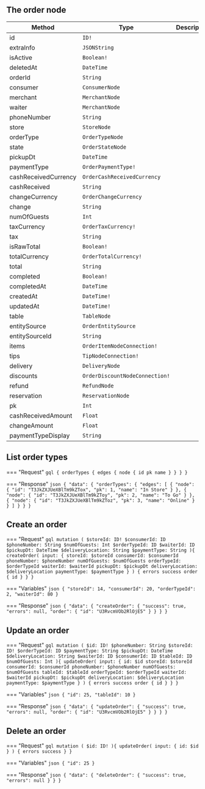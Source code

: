 ## The order node

| Method               | Type                           | Description |
| -------------------- | ------------------------------ | ----------- |
| id                   | `ID!`                          |
| extraInfo            | `JSONString`                   |
| isActive             | `Boolean!`                     |
| deletedAt            | `DateTime`                     |
| orderId              | `String`                       |
| consumer             | `ConsumerNode`                 |
| merchant             | `MerchantNode`                 |
| waiter               | `MerchantNode`                 |
| phoneNumber          | `String`                       |
| store                | `StoreNode`                    |
| orderType            | `OrderTypeNode`                |
| state                | `OrderStateNode`               |
| pickupDt             | `DateTime`                     |
| paymentType          | `OrderPaymentType!`            |
| cashReceivedCurrency | `OrderCashReceivedCurrency`    |
| cashReceived         | `String`                       |
| changeCurrency       | `OrderChangeCurrency`          |
| change               | `String`                       |
| numOfGuests          | `Int`                          |
| taxCurrency          | `OrderTaxCurrency!`            |
| tax                  | `String`                       |
| isRawTotal           | `Boolean!`                     |
| totalCurrency        | `OrderTotalCurrency!`          |
| total                | `String`                       |
| completed            | `Boolean!`                     |
| completedAt          | `DateTime`                     |
| createdAt            | `DateTime!`                    |
| updatedAt            | `DateTime!`                    |
| table                | `TableNode`                    |
| entitySource         | `OrderEntitySource`            |
| entitySourceId       | `String`                       |
| items                | `OrderItemNodeConnection!`     |
| tips                 | `TipNodeConnection!`           |
| delivery             | `DeliveryNode`                 |
| discounts            | `OrderDiscountNodeConnection!` |
| refund               | `RefundNode`                   |
| reservation          | `ReservationNode`              |
| pk                   | `Int`                          |
| cashReceivedAmount   | `Float`                        |
| changeAmount         | `Float`                        |
| paymentTypeDisplay   | `String`                       |


## List order types

=== "Request"
    ```gql
    {
      orderTypes {
        edges {
          node {
            id
            pk
            name
          }
        }
      }
    }
    ```

=== "Response"
    ```json
    {
      "data": {
        "orderTypes": {
          "edges": [
            {
              "node": {
                "id": "T3JkZXJUeXBlTm9kZTox",
                "pk": 1,
                "name": "In Store"
              }
            },
            {
              "node": {
                "id": "T3JkZXJUeXBlTm9kZToy",
                "pk": 2,
                "name": "To Go"
              }
            },
            {
              "node": {
                "id": "T3JkZXJUeXBlTm9kZToz",
                "pk": 3,
                "name": "Online"
              }
            }
          ]
        }
      }
    }
    ```

## Create an order

=== "Request"
    ```gql
    mutation (
      $storeId: ID!
      $consumerId: ID
      $phoneNumber: String
      $numOfGuests: Int
      $orderTypeId: ID
      $waiterId: ID
      $pickupDt: DateTime
      $deliveryLocation: String
      $paymentType: String
    ){
      createOrder(
        input: {
          storeId: $storeId
          consumerId: $consumerId
          phoneNumber: $phoneNumber
          numOfGuests: $numOfGuests
          orderTypeId: $orderTypeId
          waiterId: $waiterId
          pickupDt: $pickupDt
          deliveryLocation: $deliveryLocation
          paymentType: $paymentType
        }
      ) {
        errors
        success
        order {
          id
        }
      }
    }
    ```

=== "Variables"
    ```json
    {
      "storeId": 14,
      "consumerId": 20,
      "orderTypeId": 2,
      "waiterId": 80
    }
    ```

=== "Response"
    ```json
    {
        "data": {
            "createOrder": {
                "success": true,
                "errors": null,
                "order": {
                  "id": "U3RvcmVOb2RlOjE5"
                }
            }
        }
    }
    ```


## Update an order

=== "Request"
    ```gql
    mutation (
      $id: ID!
      $phoneNumber: String
      $storeId: ID!
      $orderTypeId: ID
      $paymentType: String
      $pickupDt: DateTime
      $deliveryLocation: String
      $waiterId: ID
      $consumerId: ID
      $tableId: ID
      $numOfGuests: Int
    ){
      updateOrder(
        input: {
          id: $id
          storeId: $storeId
          consumerId: $consumerId
          phoneNumber: $phoneNumber
          numOfGuests: $numOfGuests
          tableId: $tableId
          orderTypeId: $orderTypeId
          waiterId: $waiterId
          pickupDt: $pickupDt
          deliveryLocation: $deliveryLocation
          paymentType: $paymentType
        }
      ) {
        errors
        success
        order {
          id
        }
      }
    }
    ```

=== "Variables"
    ```json
    {
      "id": 25,
      "tableId": 10
    }
    ```

=== "Response"
    ```json
    {
        "data": {
            "updateOrder": {
                "success": true,
                "errors": null,
                "order": {
                  "id": "U3RvcmVOb2RlOjE5"
                }
            }
        }
    }
    ```

## Delete an order

=== "Request"
    ```gql
    mutation (
      $id: ID!
    ){
      updateOrder(
        input: {
          id: $id
        }
      ) {
        errors
        success
      }
    }
    ```

=== "Variables"
    ```json
    {
      "id": 25
    }
    ```

=== "Response"
    ```json
    {
        "data": {
            "deleteOrder": {
                "success": true,
                "errors": null
            }
        }
    }
    ```
